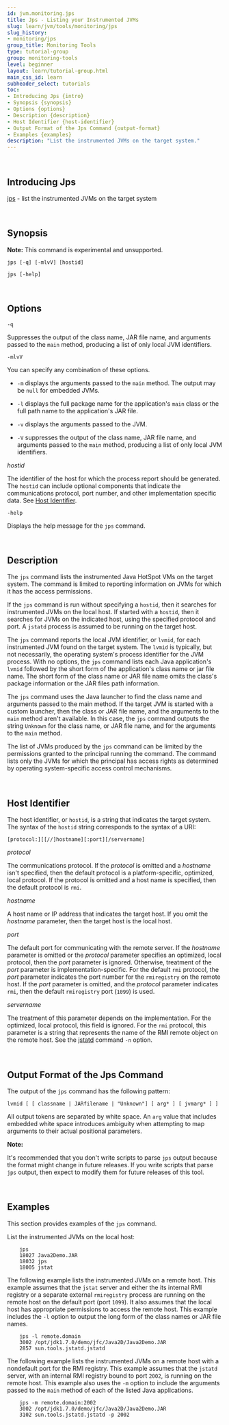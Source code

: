 ```yaml
---
id: jvm.monitoring.jps
title: Jps - Listing your Instrumented JVMs
slug: learn/jvm/tools/monitoring/jps
slug_history:
- monitoring/jps
group_title: Monitoring Tools
type: tutorial-group
group: monitoring-tools
level: beginner
layout: learn/tutorial-group.html
main_css_id: learn
subheader_select: tutorials
toc:
- Introducing Jps {intro}
- Synopsis {synopsis}
- Options {options}
- Description {description}
- Host Identifier {host-identifier}
- Output Format of the Jps Command {output-format}
- Examples {examples}
description: "List the instrumented JVMs on the target system."
---
```



<a id="intro">&nbsp;</a>
## Introducing Jps
[jps](doc:jps) - list the instrumented JVMs on the target system

<a id="synopsis">&nbsp;</a>
## Synopsis


**Note:** This command is experimental and unsupported.

```shell
jps [-q] [-mlvV] [hostid]

jps [-help]
```

<a id="options">&nbsp;</a>
## Options

`-q`

Suppresses the output of the class name, JAR file name, and arguments passed to the `main` method, producing a list of only local JVM identifiers.

`-mlvV`

You can specify any combination of these options.

*   `-m` displays the arguments passed to the `main` method. The output may be `null` for embedded JVMs.

*   `-l` displays the full package name for the application's `main` class or the full path name to the application's JAR file.

*   `-v` displays the arguments passed to the JVM.

*   `-V` suppresses the output of the class name, JAR file name, and arguments passed to the `main` method, producing a list of only local JVM identifiers.


_hostid_

The identifier of the host for which the process report should be generated. The `hostid` can include optional components that indicate the communications protocol, port number, and other implementation specific data. See [Host Identifier](#host-identifier).

`-help`

Displays the help message for the `jps` command.

<a id="description">&nbsp;</a>
## Description

The `jps` command lists the instrumented Java HotSpot VMs on the target system. The command is limited to reporting information on JVMs for which it has the access permissions.

If the `jps` command is run without specifying a `hostid`, then it searches for instrumented JVMs on the local host. If started with a `hostid`, then it searches for JVMs on the indicated host, using the specified protocol and port. A `jstatd` process is assumed to be running on the target host.

The `jps` command reports the local JVM identifier, or `lvmid`, for each instrumented JVM found on the target system. The `lvmid` is typically, but not necessarily, the operating system's process identifier for the JVM process. With no options, the `jps` command lists each Java application's `lvmid` followed by the short form of the application's class name or jar file name. The short form of the class name or JAR file name omits the class's package information or the JAR files path information.

The `jps` command uses the Java launcher to find the class name and arguments passed to the main method. If the target JVM is started with a custom launcher, then the class or JAR file name, and the arguments to the `main` method aren't available. In this case, the `jps` command outputs the string `Unknown` for the class name, or JAR file name, and for the arguments to the `main` method.

The list of JVMs produced by the `jps` command can be limited by the permissions granted to the principal running the command. The command lists only the JVMs for which the principal has access rights as determined by operating system-specific access control mechanisms.

<a id="host-identifier">&nbsp;</a>
## Host Identifier

The host identifier, or `hostid`, is a string that indicates the target system. The syntax of the `hostid` string corresponds to the syntax of a URI:

```shell
[protocol:][[//]hostname][:port][/servername]
```

_protocol_

The communications protocol. If the _protocol_ is omitted and a _hostname_ isn't specified, then the default protocol is a platform-specific, optimized, local protocol. If the protocol is omitted and a host name is specified, then the default protocol is `rmi`.

_hostname_

A host name or IP address that indicates the target host. If you omit the _hostname_ parameter, then the target host is the local host.

_port_

The default port for communicating with the remote server. If the _hostname_ parameter is omitted or the _protocol_ parameter specifies an optimized, local protocol, then the _port_ parameter is ignored. Otherwise, treatment of the _port_ parameter is implementation-specific. For the default `rmi` protocol, the _port_ parameter indicates the port number for the `rmiregistry` on the remote host. If the _port_ parameter is omitted, and the _protocol_ parameter indicates `rmi`, then the default `rmiregistry` port (`1099`) is used.

_servername_

The treatment of this parameter depends on the implementation. For the optimized, local protocol, this field is ignored. For the `rmi` protocol, this parameter is a string that represents the name of the RMI remote object on the remote host. See the [jstatd](id:jvm.monitoring.jstatd) command `-n` option.

<a id="output-format">&nbsp;</a>
## Output Format of the Jps Command

The output of the `jps` command has the following pattern:
```shell
lvmid [ [ classname | JARfilename | "Unknown"] [ arg* ] [ jvmarg* ] ]
```

All output tokens are separated by white space. An `arg` value that includes embedded white space introduces ambiguity when attempting to map arguments to their actual positional parameters.

**Note:**

It's recommended that you don't write scripts to parse `jps` output because the format might change in future releases. If you write scripts that parse `jps` output, then expect to modify them for future releases of this tool.

<a id="examples">&nbsp;</a>
## Examples

This section provides examples of the `jps` command.

List the instrumented JVMs on the local host:
```shell
    jps
    18027 Java2Demo.JAR
    18032 jps
    18005 jstat
```

The following example lists the instrumented JVMs on a remote host. This example assumes that the `jstat` server and either the its internal RMI registry or a separate external `rmiregistry` process are running on the remote host on the default port (port `1099`). It also assumes that the local host has appropriate permissions to access the remote host. This example includes the `-l` option to output the long form of the class names or JAR file names.
```shell
    jps -l remote.domain
    3002 /opt/jdk1.7.0/demo/jfc/Java2D/Java2Demo.JAR
    2857 sun.tools.jstatd.jstatd
```

The following example lists the instrumented JVMs on a remote host with a nondefault port for the RMI registry. This example assumes that the `jstatd` server, with an internal RMI registry bound to port `2002`, is running on the remote host. This example also uses the `-m` option to include the arguments passed to the `main` method of each of the listed Java applications.
```shell
    jps -m remote.domain:2002
    3002 /opt/jdk1.7.0/demo/jfc/Java2D/Java2Demo.JAR
    3102 sun.tools.jstatd.jstatd -p 2002
```
